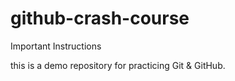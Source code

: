 # github-crash-course
Important Instructions

this is a demo repository for practicing Git & GitHub.
